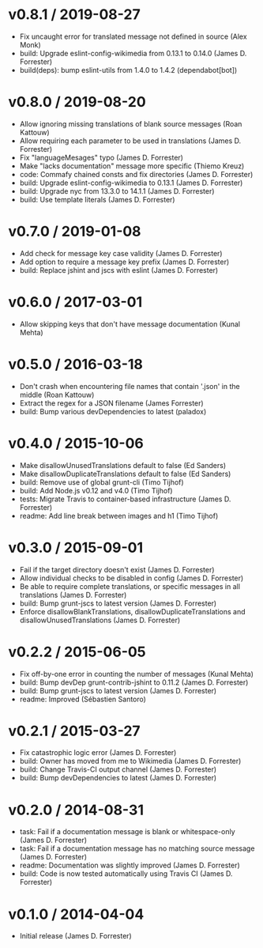 v0.8.1 / 2019-08-27
==================

* Fix uncaught error for translated message not defined in source (Alex Monk)
* build: Upgrade eslint-config-wikimedia from 0.13.1 to 0.14.0 (James D. Forrester)
* build(deps): bump eslint-utils from 1.4.0 to 1.4.2 (dependabot[bot])

v0.8.0 / 2019-08-20
==================

* Allow ignoring missing translations of blank source messages (Roan Kattouw)
* Allow requiring each parameter to be used in translations (James D. Forrester)
* Fix "languageMesages" typo (James D. Forrester)
* Make "lacks documentation" message more specific (Thiemo Kreuz)
* code: Commafy chained consts and fix directories (James D. Forrester)
* build: Upgrade eslint-config-wikimedia to 0.13.1 (James D. Forrester)
* build: Upgrade nyc from 13.3.0 to 14.1.1 (James D. Forrester)
* build: Use template literals (James D. Forrester)

v0.7.0 / 2019-01-08
==================

* Add check for message key case validity (James D. Forrester)
* Add option to require a message key prefix (James D. Forrester)
* build: Replace jshint and jscs with eslint (James D. Forrester)

v0.6.0 / 2017-03-01
==================

* Allow skipping keys that don't have message documentation (Kunal Mehta)

v0.5.0 / 2016-03-18
==================

* Don't crash when encountering file names that contain '.json' in the middle (Roan Kattouw)
* Extract the regex for a JSON filename (James Forrester)
* build: Bump various devDependencies to latest (paladox)

v0.4.0 / 2015-10-06
==================

* Make disallowUnusedTranslations default to false (Ed Sanders)
* Make disallowDuplicateTranslations default to false (Ed Sanders)
* build: Remove use of global grunt-cli (Timo Tijhof)
* build: Add Node.js v0.12 and v4.0 (Timo Tijhof)
* tests: Migrate Travis to container-based infrastructure (James D. Forrester)
* readme: Add line break between images and h1 (Timo Tijhof)

v0.3.0 / 2015-09-01
==================

* Fail if the target directory doesn't exist (James D. Forrester)
* Allow individual checks to be disabled in config (James D. Forrester)
* Be able to require complete translations, or specific messages in all translations (James D. Forrester)
* build: Bump grunt-jscs to latest version (James D. Forrester)
* Enforce disallowBlankTranslations, disallowDuplicateTranslations and disallowUnusedTranslations (James D. Forrester)

v0.2.2 / 2015-06-05
==================

* Fix off-by-one error in counting the number of messages (Kunal Mehta)
* build: Bump devDep grunt-contrib-jshint to 0.11.2 (James D. Forrester)
* build: Bump grunt-jscs to latest version (James D. Forrester)
* readme: Improved (Sébastien Santoro)

v0.2.1 / 2015-03-27
==================

* Fix catastrophic logic error (James D. Forrester)
* build: Owner has moved from me to Wikimedia (James D. Forrester)
* build: Change Travis-CI output channel (James D. Forrester)
* build: Bump devDependencies to latest (James D. Forrester)

v0.2.0 / 2014-08-31
==================

* task: Fail if a documentation message is blank or whitespace-only (James D. Forrester)
* task: Fail if a documentation message has no matching source message (James D. Forrester)
* readme: Documentation was slightly improved (James D. Forrester)
* build: Code is now tested automatically using Travis CI (James D. Forrester)

v0.1.0 / 2014-04-04
==================

* Initial release (James D. Forrester)
